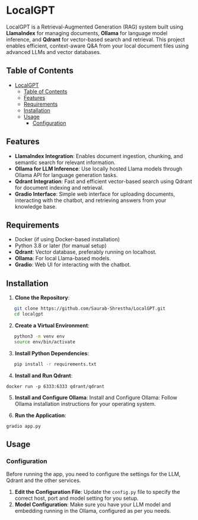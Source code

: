 # LocalGPT

LocalGPT is a Retrieval-Augmented Generation (RAG) system built using **LlamaIndex** for managing documents, **Ollama** for language model inference, and **Qdrant** for vector-based search and retrieval. This project enables efficient, context-aware Q&A from your local document files using advanced LLMs and vector databases.

## Table of Contents
- [LocalGPT](#localgpt)
  - [Table of Contents](#table-of-contents)
  - [Features](#features)
  - [Requirements](#requirements)
  - [Installation](#installation)
  - [Usage](#usage)
    - [Configuration](#configuration)

## Features

- **LlamaIndex Integration**: Enables document ingestion, chunking, and semantic search for relevant information.
- **Ollama for LLM Inference**: Use locally hosted Llama models through Ollama API for language generation tasks.
- **Qdrant Integration**: Fast and efficient vector-based search using Qdrant for document indexing and retrieval.
- **Gradio Interface**: Simple web interface for uploading documents, interacting with the chatbot, and retrieving answers from your knowledge base.

## Requirements

- Docker (if using Docker-based installation)
- Python 3.8 or later (for manual setup)
- **Qdrant**: Vector database, preferably running on localhost.
- **Ollama**: For local Llama-based models.
- **Gradio**: Web UI for interacting with the chatbot.

## Installation

1. **Clone the Repository**:
```bash
   git clone https://github.com/Saurab-Shrestha/LocalGPT.git
   cd localgpt
```

2. **Create a Virtual Environment**:
```bash
   python3 -m venv env
   source env/bin/activate
```

3. **Install Python Dependencies**:
```bash
   pip install -r requirements.txt
```

4. **Install and Run Qdrant**:
```
docker run -p 6333:6333 qdrant/qdrant
```

5. **Install and Configure Ollama**:
Install and Configure Ollama: Follow Ollama installation instructions for your operating system.

6. **Run the Application**:
```
gradio app.py
```


## Usage
### Configuration
Before running the app, you need to configure the settings for the LLM, Qdrant and the other services.
1. **Edit the Configuration File**: Update the `config.py` file to specify the correct host, port and model setting for you setup.
2. **Model Configuration**: Make sure you have your LLM model and embedding running in the Ollama, configured as per you needs.